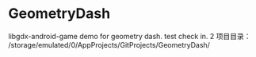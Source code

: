# GeometryDash
libgdx-android-game demo for geometry dash.
test check in. 2
项目目录：
/storage/emulated/0/AppProjects/GitProjects/GeometryDash/
